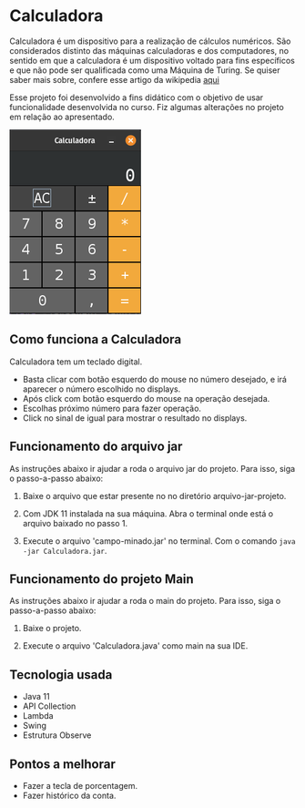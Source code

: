 # Calculadora

Calculadora é um dispositivo para a realização de cálculos numéricos. São considerados distinto das máquinas calculadoras e dos computadores, no sentido em que a calculadora é um dispositivo voltado para fins específicos e que não pode ser qualificada como uma Máquina de Turing.
Se quiser saber mais sobre, confere esse artigo da wikipedia [aqui](https://pt.wikipedia.org/wiki/Calculadora) 

Esse projeto foi desenvolvido a fins didático com o objetivo de usar funcionalidade desenvolvida no curso. Fiz algumas alterações no projeto em relação ao apresentado.

![Imagem-Calculadora](img/calculadora.png)

## Como funciona a Calculadora
Calculadora tem um teclado digital.
* Basta clicar com botão esquerdo do mouse no número desejado, e irá aparecer o número escolhido no displays.
* Após click com botão esquerdo do mouse na operação desejada.
* Escolhas próximo número para fazer operação.
* Click no sinal de igual para mostrar o resultado no displays.

## Funcionamento do arquivo jar
As instruções abaixo ir ajudar a roda o arquivo jar do projeto. Para isso, siga o passo-a-passo abaixo:

1. Baixe o arquivo que estar presente no no diretório arquivo-jar-projeto.

2. Com JDK 11 instalada na sua máquina. Abra o terminal onde está o arquivo baixado no passo 1.

3. Execute o arquivo 'campo-minado.jar' no terminal. Com o comando ```java -jar Calculadora.jar```.


## Funcionamento do projeto Main
As instruções abaixo ir ajudar a roda o main do projeto. Para isso, siga o passo-a-passo abaixo:

1. Baixe o projeto.

2. Execute o arquivo 'Calculadora.java' como main na sua IDE.

## Tecnologia usada
* Java 11
* API Collection
* Lambda 
* Swing
* Estrutura Observe

## Pontos a melhorar
* Fazer a tecla de porcentagem.
* Fazer histórico da conta.

